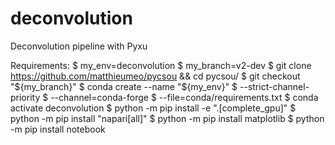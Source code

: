 # deconvolution
Deconvolution pipeline with Pyxu

Requirements: 
$ my_env=deconvolution
$ my_branch=v2-dev
$ git clone https://github.com/matthieumeo/pycsou && cd pycsou/
$ git checkout "${my_branch}"
$ conda create --name "${my_env}"
$              --strict-channel-priority
$              --channel=conda-forge
$              --file=conda/requirements.txt
$ conda activate deconvolution
$ python -m pip install -e ".[complete_gpu]"
$ python -m pip install "napari[all]"
$ python -m pip install matplotlib
$ python -m pip install notebook
